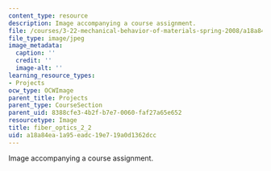 ```yaml
---
content_type: resource
description: Image accompanying a course assignment.
file: /courses/3-22-mechanical-behavior-of-materials-spring-2008/a18a84ea1a95eadc19e719a0d1362dcc_fiber_optics_2_2.jpg
file_type: image/jpeg
image_metadata:
  caption: ''
  credit: ''
  image-alt: ''
learning_resource_types:
- Projects
ocw_type: OCWImage
parent_title: Projects
parent_type: CourseSection
parent_uid: 8388cfe3-4b2f-b7e7-0060-faf27a65e652
resourcetype: Image
title: fiber_optics_2_2
uid: a18a84ea-1a95-eadc-19e7-19a0d1362dcc
---
```

Image accompanying a course assignment.

